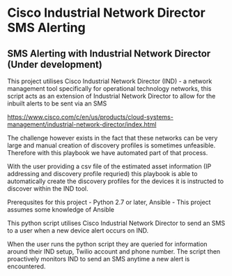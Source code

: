 # Cisco Industrial Network Director SMS Alerting

## SMS Alerting with Industrial Network Director (Under development)

This project utilises Cisco Industrial Network Director (IND) - a network management tool specifically for operational technology networks, this script acts as an extension of Industrial Network Director to allow for the inbuilt alerts to be sent via an SMS

https://www.cisco.com/c/en/us/products/cloud-systems-management/industrial-network-director/index.html

The challenge however exists in the fact that these networks can be very large and manual creation of discovery profiles is sometimes unfeasible. Therefore with this playbook we have automated part of that process.

With the user providing a csv file of the estimated asset information (IP addressing and discovery profile requried) this playbook is able to automatically create the discovery profiles for the devices it is instructed to discover within the IND tool.

Prerequsites for this project - Python 2.7 or later, Ansible - This project assumes some knowledge of Ansible


This python script utilises Cisco Industrial Network Director to send an SMS to a user when a new device alert occurs on IND. 

When the user runs the python script they are queried for information around their IND setup, Twilio account and phone number. The script then proactively monitors IND to send an SMS anytime a new alert is encountered.
